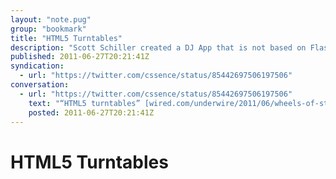 ```yaml
---
layout: "note.pug"
group: "bookmark"
title: "HTML5 Turntables"
description: "Scott Schiller created a DJ App that is not based on Flash."
published: 2011-06-27T20:21:41Z
syndication:
  - url: "https://twitter.com/cssence/status/85442697506197506"
conversation:
  - url: "https://twitter.com/cssence/status/85442697506197506"
    text: "“HTML5 turntables” [wired.com/underwire/2011/06/wheels-of-steel-html5-dj-app](https://www.wired.com/underwire/2011/06/wheels-of-steel-html5-dj-app/)"
    posted: 2011-06-27T20:21:41Z
---
```


# HTML5 Turntables
